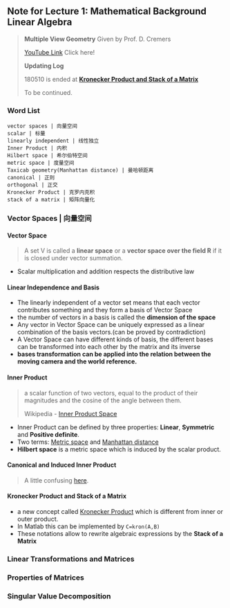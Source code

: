 ##  Note for Lecture 1: Mathematical Background Linear Algebra

> **Multiple View Geometry** Given by  Prof. D. Cremers
>
> [YouTube Link](https://youtu.be/RDkwklFGMfo?list=PLTBdjV_4f-EJn6udZ34tht9EVIW7lbeo4) Click here!
>
> **Updating Log**
>
> 180510 is ended at [**Kronecker Product and Stack of a Matrix**](https://youtu.be/RDkwklFGMfo?list=PLTBdjV_4f-EJn6udZ34tht9EVIW7lbeo4&t=1752)
>
> To be continued.

###  Word List

```
vector spaces | 向量空间
scalar | 标量
linearly independent | 线性独立
Inner Product | 内积
Hilbert space | 希尔伯特空间
metric space | 度量空间
Taxicab geometry(Manhattan distance) | 曼哈顿距离
canonical | 正则
orthogonal | 正交
Kronecker Product | 克罗内克积
stack of a matrix | 矩阵向量化
```



###  Vector Spaces | 向量空间

####  Vector Space

> A set V is called a **linear space** or a **vector space over the field R** if it is closed under vector summation.

- Scalar multiplication and addition respects the distributive law

####  Linear Independence and Basis

- The linearly independent of a vector set means that each vector contributes something and they form a basis of Vector Space
- the number of vectors in a basis is called the **dimension of the space**
- Any vector in Vector Space can be uniquely expressed as a linear combination of the basis vectors.(can be proved by contradiction)
- A Vector Space can have different kinds of basis, the different bases can be transformed into each other by the matrix and its inverse
- **bases transformation can be applied into the relation between the moving camera and the world reference.**

####  Inner Product

> a scalar function of two vectors, equal to the product of their magnitudes and the cosine of the angle between them.
>
> Wikipedia - [Inner Product Space](https://www.wikiwand.com/en/Inner_product_space)

- Inner Product can be defined by three properties: **Linear**, **Symmetric** and **Positive definite**.
- Two terms: [Metric space](https://www.wikiwand.com/en/Metric_space) and [Manhattan distance](https://www.wikiwand.com/en/Manhattan_distance) 
- **Hilbert space** is a metric space which is induced by the scalar product.

####  Canonical and Induced Inner Product

> A little confusing [here](https://youtu.be/RDkwklFGMfo?list=PLTBdjV_4f-EJn6udZ34tht9EVIW7lbeo4&t=1532).

####  Kronecker Product and Stack of a Matrix

- a new concept called [Kronecker Product](https://www.wikiwand.com/en/Kronecker_product) which is different from inner or outer product.
- In Matlab this can be implemented by `C=kron(A,B)`
- These notations allow to rewrite algebraic expressions by the **Stack of a Matrix**

###  Linear Transformations and Matrices    



###  Properties of Matrices



###  Singular Value Decomposition






